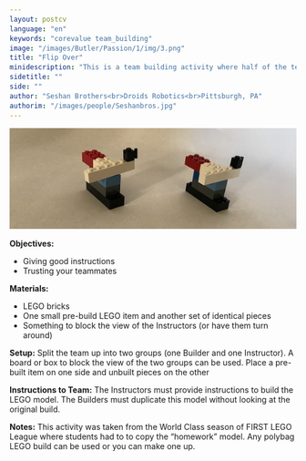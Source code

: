 ```yaml
---
layout: postcv
language: "en"
keywords: "corevalue team_building"
image: "/images/Butler/Passion/1/img/3.png"
title: "Flip Over"
minidescription: "This is a team building activity where half of the team has to give instructions to duplicate a model."
sidetitle: ""
side: ""
author: "Seshan Brothers<br>Droids Robotics<br>Pittsburgh, PA"
authorim: "/images/people/Seshanbros.jpg"
---
```



<img src="/images/CoreValues/Duplicator.jpg" style="max-width: 100%">

<b>Objectives:</b>
- Giving good instructions 
- Trusting your teammates

<b>Materials:</b>
- LEGO bricks
- One small pre-build LEGO item and another set of identical pieces
- Something to block the view of the Instructors (or have them turn around)

<b>Setup:</b>
Split the team up into two groups (one Builder and one Instructor). A board or box to block the view of the two groups can be used. Place a pre-built item on one side and unbuilt pieces on the other

<b>Instructions to Team:</b>
The Instructors must provide instructions to build the LEGO model. The Builders must duplicate this model without looking at the original build.

<b>Notes:</b>
This activity was taken from the World Class season of FIRST LEGO League where students had to to copy the “homework” model. Any polybag LEGO build can be used or you can make one up.

